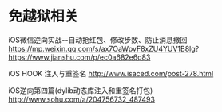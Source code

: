 # 免越狱相关

 iOS微信逆向实战--自动抢红包、修改步数、防止消息撤回 
 https://mp.weixin.qq.com/s/ax7OaWpvF8xZU4YUV1B8lg?
 https://www.jianshu.com/p/ec0a682e6d83
 
 iOS HOOK 注入与重签名
 http://www.isaced.com/post-278.html
 
iOS逆向第四篇(dylib动态库注入和重签名打包) 
http://www.sohu.com/a/204756732_487493
